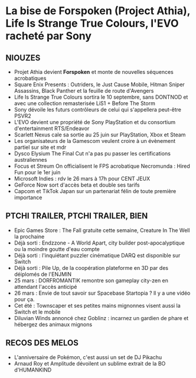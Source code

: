 # La bise de Forspoken (Project Athia), Life Is Strange True Colours, l'EVO racheté par Sony

## NIOUZES

- Projet Athia devient **Forspoken** et monte de nouvelles séquences acrobatiques
- Square Enix Presents : Outriders, le Just Cause Mobile, Hitman Sniper Assassins, Black Panther et la feuille de route d'Avengers
- Life Is Strange True Colours sortira le 10 septembre, sans DONTNOD et avec une collection remasterisée LiS1 + Before The Storm
- Sony dévoile les futurs contrôleurs de celui qui s'appellera peut-être PSVR2
- L'EVO devient une propriété de Sony PlayStation et du consortium d'entertainment RTS/Endeavor
- Scarlett Nexus cale sa sortie au 25 juin sur PlayStation, Xbox et Steam
- Les organisateurs de la Gamescom veulent croire à un évènement partiel sur site et mdr
- Dysco Elysium The Final Cut n'a pas pu passer les certifications australiennes
- Focus et Streum On officialisent le FPS acrobatique Necromunda : Hired Fun pour le 1er juin
- Microsoft Indies : rdv le 26 mars à 17h pour CENT JEUX 
- GeForce Now sort d'accès beta et double ses tarifs
- Capcom et TikTok Japan sur un partenariat félin de toute première importance

## PTCHI TRAILER, PTCHI TRAILER, BIEN

- Epic Games Store : The Fall gratuite cette semaine, Creature In The Well la prochaine
- Déjà sorti : Endzzone - A World Apart, city builder post-apocalyptique ou la moindre goutte d'eau compte
- Déjà sorti : l'inquiétant puzzler cinématique DARQ est disponible sur Switch
- Déjà sorti : Pile Up, de la coopération plateforme en 3D par des déiplomés de l'ENJMIN
- 25 mars : DORFROMANTIK remontre son gameplay city-zen en attendant l'accès anticipé
- 26 mars : Envie de tout savoir sur Spacebase Startopia ? Il y a une vidéo pour ça.
- Cet été : Townscaper et ses petites mains mignonnes visent aussi la Switch et le mobile
- Diluvian Winds annoncé chez Goblinz : incarnez un gardien de phare et hébergez des animaux mignons

## RECOS DES MELOS

- L'anniversaire de Pokémon, c'est aussi un set de DJ Pikachu
- Arnaud Roy et Amplitude dévoilent un sublime extrait de la BO d'HUMANKIND
